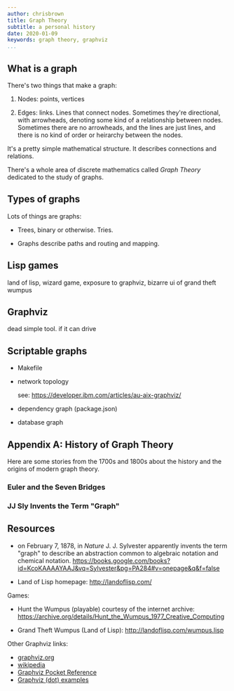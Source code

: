 ```yaml
---
author: chrisbrown
title: Graph Theory
subtitle: a personal history
date: 2020-01-09
keywords: graph theory, graphviz
...
```


## What is a graph

There's two things that make a graph:

1. Nodes: points, vertices

2. Edges: links. Lines that connect nodes. Sometimes they're directional, with arrowheads, denoting some kind of a relationship between nodes. Sometimes there are no arrowheads, and the lines are just lines, and there is no kind of order or heirarchy between the nodes.

It's a pretty simple mathematical structure. It describes connections and relations.

There's a whole area of discrete mathematics called *Graph Theory* dedicated to the study of graphs.

## Types of graphs

Lots of things are graphs:

- Trees, binary or otherwise. Tries.

- Graphs describe paths and routing and mapping.

## Lisp games

land of lisp, wizard game, exposure to graphviz, bizarre ui of grand theft wumpus

## Graphviz

dead simple tool. if it can drive 

## Scriptable graphs

- Makefile

- network topology

    see: https://developer.ibm.com/articles/au-aix-graphviz/

- dependency graph (package.json)

- database graph

## Appendix A: History of Graph Theory

Here are some stories from the 1700s and 1800s about the history and the origins of modern graph theory.

### Euler and the Seven Bridges

### JJ Sly Invents the Term "Graph"

## Resources

- on February 7, 1878, in *Nature* J. J. Sylvester apparently invents the term
  "graph" to describe an abstraction common to algebraic notation and chemical
  notation.
  <https://books.google.com/books?id=KcoKAAAAYAAJ&vq=Sylvester&pg=PA284#v=onepage&q&f=false>

- Land of Lisp homepage: <http://landoflisp.com/>

Games:

- Hunt the Wumpus (playable) courtesy of the internet archive:
  <https://archive.org/details/Hunt_the_Wumpus_1977_Creative_Computing>

- Grand Theft Wumpus (Land of Lisp): <http://landoflisp.com/wumpus.lisp>

Other Graphviz links:

- [graphviz.org](https://graphviz.org/)
- [wikipedia](https://en.wikipedia.org/wiki/DOT_(graph_description_language))
- [Graphviz Pocket Reference](https://graphs.grevian.org/example)
- [Graphviz (dot) examples](https://renenyffenegger.ch/notes/tools/Graphviz/examples/index)
